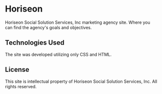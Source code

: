 # Horiseon
Horiseon Social Solution Services, Inc marketing agency site. Where you can find the agency's goals and objectives.

## Technologies Used
The site was developed utilizing only CSS and HTML.

## License
This site is intellectual property of Horiseon Social Solution Services, Inc. All rights reserved.